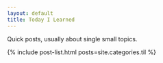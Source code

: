 ```yaml
---
layout: default
title: Today I Learned
---
```


Quick posts, usually about single small topics.

{% include post-list.html posts=site.categories.til %}
